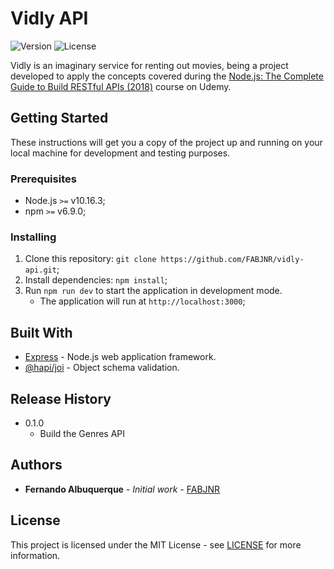 # Vidly API

![Version][version-image]
![License][license-image]

Vidly is an imaginary service for renting out movies, being a project developed to apply the concepts covered during the [Node.js: The Complete Guide to Build RESTful APIs (2018)](https://www.udemy.com/course/nodejs-master-class/) course on Udemy.

## Getting Started

These instructions will get you a copy of the project up and running on your local machine for development and testing purposes.

### Prerequisites

* Node.js `>=` v10.16.3;
* npm `>=` v6.9.0;

### Installing

1. Clone this repository: `git clone https://github.com/FABJNR/vidly-api.git`;
2. Install dependencies: `npm install`;
3. Run `npm run dev` to start the application in development mode.
    * The application will run at `http://localhost:3000`;

## Built With

* [Express](https://expressjs.com/) - Node.js web application framework.
* [@hapi/joi](https://hapi.dev/family/joi/) - Object schema validation.

## Release History

* 0.1.0
    * Build the Genres API

## Authors

* **Fernando Albuquerque** - *Initial work* - [FABJNR](https://github.com/FABJNR)

## License

This project is licensed under the MIT License - see [LICENSE](https://github.com/FABJNR/vidly-api/blob/master/LICENSE) for more information.

<!-- Markdown link & img dfn's -->
[version-image]: https://img.shields.io/badge/version-v0.1.0-informational?style=flat-square
[license-image]: https://img.shields.io/badge/license-MIT-green?style=flat-square
